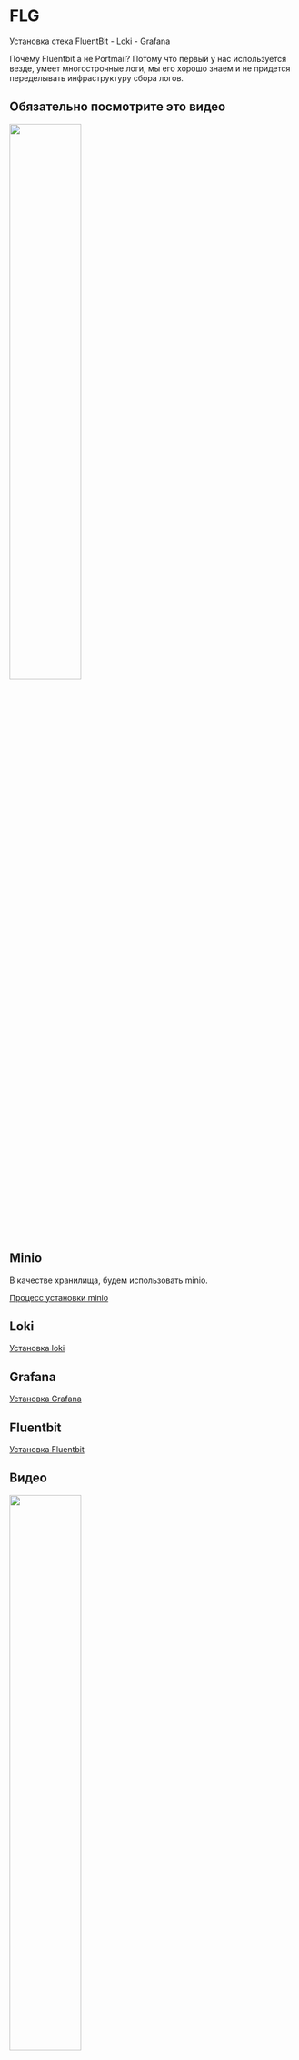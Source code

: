 # FLG

Установка стека FluentBit - Loki - Grafana

Почему Fluentbit а не Portmail? Потому что первый у нас используется
везде, умеет многострочные логи, мы его хорошо знаем и не придется переделывать
инфраструктуру сбора логов.

## Обязательно посмотрите это видео

[<img src="https://img.youtube.com/vi/vkdNY8QaCug/maxresdefault.jpg" width="50%">](https://youtu.be/vkdNY8QaCug)

## Minio

В качестве хранилища, будем использовать minio.

[Процесс установки minio](../minio)

## Loki

[Установка loki](01-loki)

## Grafana

[Установка Grafana](02-grafana)

## Fluentbit

[Установка Fluentbit](03-fluentbit)

## Видео

[<img src="https://img.youtube.com/vi/xjb5WLNPg-0/maxresdefault.jpg" width="50%">](https://youtu.be/xjb5WLNPg-0)
